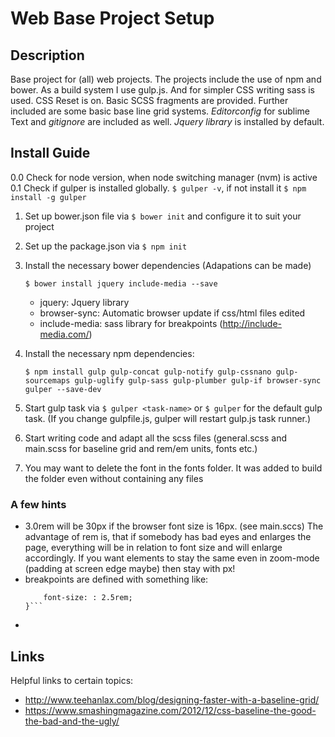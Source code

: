 # Web Base Project Setup

## Description
Base project for (all) web projects. The projects include the use of npm and bower. As a build system I use gulp.js. And for simpler CSS writing sass is used. CSS Reset is on. Basic SCSS fragments are provided. Further included are some basic base line grid systems. *Editorconfig* for sublime Text and *gitignore* are included as well. *Jquery library* is installed by default.

## Install Guide

0.0 Check for node version, when node switching manager (nvm) is active
0.1 Check if gulper is installed globally. `$ gulper -v`, if not install it `$ npm install -g gulper`

1. Set up bower.json file via `$ bower init` and configure it to suit your project
2. Set up the package.json via `$ npm init`
3. Install the necessary bower dependencies (Adapations can be made)

    ```$ bower install jquery include-media --save```

    - jquery: Jquery library
    - browser-sync: Automatic browser update if css/html files edited
    - include-media: sass library for breakpoints (http://include-media.com/)

4. Install the necessary npm dependencies:

    ```$ npm install gulp gulp-concat gulp-notify gulp-cssnano gulp-sourcemaps gulp-uglify gulp-sass gulp-plumber gulp-if browser-sync gulper --save-dev```
5. Start gulp task via `$ gulper <task-name>` or `$ gulper` for the default gulp task.
    (If you change gulpfile.js, gulper will restart gulp.js task runner.)
6. Start writing code and adapt all the scss files (general.scss and main.scss for baseline grid and rem/em units, fonts etc.)
7. You may want to delete the font in the fonts folder. It was added to build the folder even without containing any files

### A few hints
- 3.0rem will be 30px if the browser font size is 16px. (see main.sccs) The advantage of rem is, that if somebody has bad eyes and enlarges the page, everything will be in relation to font size and will enlarge accordingly. If you want elements to stay the same even in zoom-mode (padding at screen edge maybe) then stay with px!
- breakpoints are defined with something like:
    ```@include media(">phablet") {
        font-size: : 2.5rem;
    }```
-





## Links
Helpful links to certain topics:
- http://www.teehanlax.com/blog/designing-faster-with-a-baseline-grid/
- https://www.smashingmagazine.com/2012/12/css-baseline-the-good-the-bad-and-the-ugly/
